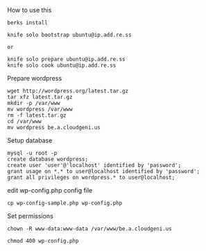 How to use this

	berks install
	
	knife solo bootstrap ubuntu@ip.add.re.ss

	or 
	
	knife solo prepare ubuntu@ip.add.re.ss
	knife solo cook ubuntu@ip.add.re.ss

Prepare wordpress

	wget http://wordpress.org/latest.tar.gz  
	tar xfz latest.tar.gz
	mkdir -p /var/www
	mv wordpress /var/www
	rm -f latest.tar.gz  
	cd /var/www
	mv wordpress be.a.cloudgeni.us

Setup database

	mysql -u root -p
	create database wordpress;  
	create user 'user'@'localhost' identified by 'password'; 
	grant usage on *.* to user@localhost identified by 'password';  
	grant all privileges on wordpress.* to user@localhost;

edit wp-config.php config file

	cp wp-config-sample.php wp-config.php

Set permissions

    chown -R www-data:www-data /var/www/be.a.cloudgeni.us

    chmod 400 wp-config.php
